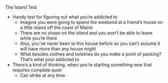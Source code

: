 The Island Test

- Handy test for figuring out what you’re addicted to
	- Imagine you were going to spend the weekend at a friend’s house on a little island off the coast of Maine
	- There are no shops on the island and you won’t be able to leave while you’re there
	- Also, you’ve never been to this house before so you can’t assume it will have more than any house might
	- What besides clothes and toiletries do you make a point of packing? That’s what your addicted to
- There’s a kind of thinking, when you’re starting something new that requires complete quiet
	- Can strike at any time

